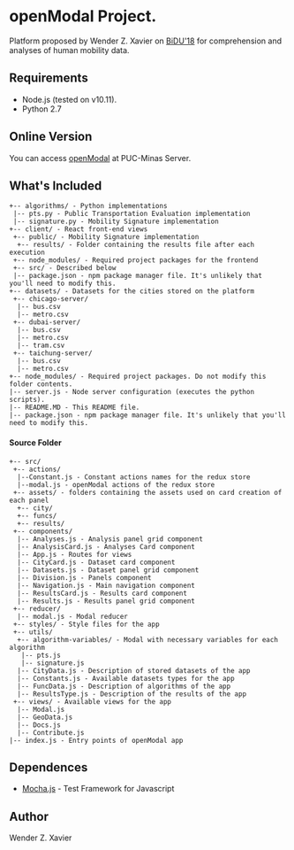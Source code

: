 # openModal Project.

Platform proposed by Wender Z. Xavier on [BiDU'18](http://#) for comprehension and analyses of human mobility data.

## Requirements
* Node.js (tested on v10.11).
* Python 2.7

## Online Version
  
You can access [openModal](#) at PUC-Minas Server.

## What's Included
```
+-- algorithms/ - Python implementations
 |-- pts.py - Public Transportation Evaluation implementation
 |-- signature.py - Mobility Signature implementation
+-- client/ - React front-end views
 +-- public/ - Mobility Signature implementation
  +-- results/ - Folder containing the results file after each execution
 +-- node_modules/ - Required project packages for the frontend
 +-- src/ - Described below
 |-- package.json - npm package manager file. It's unlikely that you'll need to modify this.
+-- datasets/ - Datasets for the cities stored on the platform
 +-- chicago-server/
  |-- bus.csv
  |-- metro.csv 
 +-- dubai-server/
  |-- bus.csv
  |-- metro.csv 
  |-- tram.csv 
 +-- taichung-server/
  |-- bus.csv
  |-- metro.csv 
+-- node_modules/ - Required project packages. Do not modify this folder contents.
|-- server.js - Node server configuration (executes the python scripts).
|-- README.MD - This README file.
|-- package.json - npm package manager file. It's unlikely that you'll need to modify this.
```

#### Source Folder
```
+-- src/
 +-- actions/
  |--Constant.js - Constant actions names for the redux store
  |--modal.js - openModal actions of the redux store
 +-- assets/ - folders containing the assets used on card creation of each panel
  +-- city/
  +-- funcs/
  +-- results/
 +-- components/
  |-- Analyses.js - Analysis panel grid component
  |-- AnalysisCard.js - Analyses Card component
  |-- App.js - Routes for views
  |-- CityCard.js - Dataset card component
  |-- Datasets.js - Dataset panel grid component
  |-- Division.js - Panels component
  |-- Navigation.js - Main navigation component
  |-- ResultsCard.js - Results card component
  |-- Results.js - Results panel grid component
 +-- reducer/
  |-- modal.js - Modal reducer
 +-- styles/ - Style files for the app
 +-- utils/
  +-- algorithm-variables/ - Modal with necessary variables for each algorithm
   |-- pts.js
   |-- signature.js
  |-- CityData.js - Description of stored datasets of the app
  |-- Constants.js - Available datasets types for the app
  |-- FuncData.js - Description of algorithms of the app
  |-- ResultsType.js - Description of the results of the app
 +-- views/ - Available views for the app
  |-- Modal.js
  |-- GeoData.js
  |-- Docs.js
  |-- Contribute.js
|-- index.js - Entry points of openModal app
```
## Dependences
* [Mocha.js](https://mochajs.org/) - Test Framework for Javascript

## Author
Wender Z. Xavier
